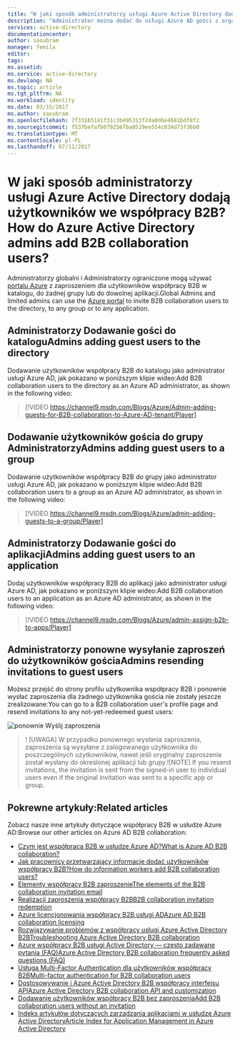 ```yaml
---
title: "W jaki sposób administratorzy usługi Azure Active Directory dodają użytkowników we współpracy B2B? | Microsoft Docs"
description: "Administrator można dodać do usługi Azure AD gości z organizacji partnerskiej przy użyciu usługi Azure Active Directory B2B współpracy."
services: active-directory
documentationcenter: 
author: sasubram
manager: femila
editor: 
tags: 
ms.assetid: 
ms.service: active-directory
ms.devlang: NA
ms.topic: article
ms.tgt_pltfrm: NA
ms.workload: identity
ms.date: 03/15/2017
ms.author: sasubram
ms.openlocfilehash: 7f33165141f31c1b495313f2da0d6e4681bdf8f2
ms.sourcegitcommit: f537befafb079256fba0529ee554c034d73f36b0
ms.translationtype: MT
ms.contentlocale: pl-PL
ms.lasthandoff: 07/11/2017
---
```

# <a name="how-do-azure-active-directory-admins-add-b2b-collaboration-users"></a><span data-ttu-id="74e3c-104">W jaki sposób administratorzy usługi Azure Active Directory dodają użytkowników we współpracy B2B?</span><span class="sxs-lookup"><span data-stu-id="74e3c-104">How do Azure Active Directory admins add B2B collaboration users?</span></span>

<span data-ttu-id="74e3c-105">Administratorzy globalni i Administratorzy ograniczone mogą używać [portalu Azure](https://portal.azure.com) z zaproszeniem dla użytkowników współpracy B2B w katalogu, do żadnej grupy lub do dowolnej aplikacji.</span><span class="sxs-lookup"><span data-stu-id="74e3c-105">Global Admins and limited admins can use the [Azure portal](https://portal.azure.com) to invite B2B collaboration users to the directory, to any group or to any application.</span></span>

## <a name="admins-adding-guest-users-to-the-directory"></a><span data-ttu-id="74e3c-106">Administratorzy Dodawanie gości do katalogu</span><span class="sxs-lookup"><span data-stu-id="74e3c-106">Admins adding guest users to the directory</span></span>
<span data-ttu-id="74e3c-107">Dodawanie użytkowników współpracy B2B do katalogu jako administrator usługi Azure AD, jak pokazano w poniższym klipie wideo:</span><span class="sxs-lookup"><span data-stu-id="74e3c-107">Add B2B collaboration users to the directory as an Azure AD administrator, as shown in the following video:</span></span>

>[!VIDEO https://channel9.msdn.com/Blogs/Azure/Admin-adding-guests-for-B2B-collaboration-to-Azure-AD-tenant/Player]


## <a name="admins-adding-guest-users-to-a-group"></a><span data-ttu-id="74e3c-108">Dodawanie użytkowników gościa do grupy Administratorzy</span><span class="sxs-lookup"><span data-stu-id="74e3c-108">Admins adding guest users to a group</span></span>
<span data-ttu-id="74e3c-109">Dodawanie użytkowników współpracy B2B do grupy jako administrator usługi Azure AD, jak pokazano w poniższym klipie wideo:</span><span class="sxs-lookup"><span data-stu-id="74e3c-109">Add B2B collaboration users to a group as an Azure AD administrator, as shown in the following video:</span></span>

>[!VIDEO https://channel9.msdn.com/Blogs/Azure/admin-adding-guests-to-a-group/Player]


## <a name="admins-adding-guest-users-to-an-application"></a><span data-ttu-id="74e3c-110">Administratorzy Dodawanie gości do aplikacji</span><span class="sxs-lookup"><span data-stu-id="74e3c-110">Admins adding guest users to an application</span></span>

<span data-ttu-id="74e3c-111">Dodaj użytkowników współpracy B2B do aplikacji jako administrator usługi Azure AD, jak pokazano w poniższym klipie wideo:</span><span class="sxs-lookup"><span data-stu-id="74e3c-111">Add B2B collaboration users to an application as an Azure AD administrator, as shown in the following video:</span></span>

>[!VIDEO https://channel9.msdn.com/Blogs/Azure/admin-assign-b2b-to-apps/Player]

## <a name="admins-resending-invitations-to-guest-users"></a><span data-ttu-id="74e3c-112">Administratorzy ponowne wysyłanie zaproszeń do użytkowników gościa</span><span class="sxs-lookup"><span data-stu-id="74e3c-112">Admins resending invitations to guest users</span></span>
<span data-ttu-id="74e3c-113">Możesz przejść do strony profilu użytkownika współpracy B2B i ponownie wysłać zaproszenia dla żadnego użytkownika gościa nie zostały jeszcze zrealizowane:</span><span class="sxs-lookup"><span data-stu-id="74e3c-113">You can go to a B2B collaboration user's profile page and resend invitations to any not-yet-redeemed guest users:</span></span>

![ponownie Wyślij zaproszenia](./media/active-directory-b2b-admin-add-users/resend-invitation.png)

> <span data-ttu-id="74e3c-115">! [UWAGA] W przypadku ponownego wysłania zaproszenia, zaproszenia są wysyłane z zalogowanego użytkownika do poszczególnych użytkowników, nawet jeśli oryginalny zaproszenia został wysłany do określonej aplikacji lub grupy.</span><span class="sxs-lookup"><span data-stu-id="74e3c-115">![NOTE] If you resend invitations, the invitation is sent from the signed-in user to individual users even if the original invitation was sent to a specific app or group.</span></span>


## <a name="related-articles"></a><span data-ttu-id="74e3c-116">Pokrewne artykuły:</span><span class="sxs-lookup"><span data-stu-id="74e3c-116">Related articles</span></span>

<span data-ttu-id="74e3c-117">Zobacz nasze inne artykuły dotyczące współpracy B2B w usłudze Azure AD:</span><span class="sxs-lookup"><span data-stu-id="74e3c-117">Browse our other articles on Azure AD B2B collaboration:</span></span>

* [<span data-ttu-id="74e3c-118">Czym jest współpraca B2B w usłudze Azure AD?</span><span class="sxs-lookup"><span data-stu-id="74e3c-118">What is Azure AD B2B collaboration?</span></span>](active-directory-b2b-what-is-azure-ad-b2b.md)
* [<span data-ttu-id="74e3c-119">Jak pracownicy przetwarzający informacje dodać użytkowników współpracy B2B?</span><span class="sxs-lookup"><span data-stu-id="74e3c-119">How do information workers add B2B collaboration users?</span></span>](active-directory-b2b-iw-add-users.md)
* [<span data-ttu-id="74e3c-120">Elementy współpracy B2B zaproszenie</span><span class="sxs-lookup"><span data-stu-id="74e3c-120">The elements of the B2B collaboration invitation email</span></span>](active-directory-b2b-invitation-email.md)
* [<span data-ttu-id="74e3c-121">Realizacji zaproszenia współpracy B2B</span><span class="sxs-lookup"><span data-stu-id="74e3c-121">B2B collaboration invitation redemption</span></span>](active-directory-b2b-redemption-experience.md)
* [<span data-ttu-id="74e3c-122">Azure licencjonowania współpracy B2B usługi AD</span><span class="sxs-lookup"><span data-stu-id="74e3c-122">Azure AD B2B collaboration licensing</span></span>](active-directory-b2b-licensing.md)
* [<span data-ttu-id="74e3c-123">Rozwiązywanie problemów z współpracy usługi Azure Active Directory B2B</span><span class="sxs-lookup"><span data-stu-id="74e3c-123">Troubleshooting Azure Active Directory B2B collaboration</span></span>](active-directory-b2b-troubleshooting.md)
* [<span data-ttu-id="74e3c-124">Azure współpracy B2B usługi Active Directory — często zadawane pytania (FAQ)</span><span class="sxs-lookup"><span data-stu-id="74e3c-124">Azure Active Directory B2B collaboration frequently asked questions (FAQ)</span></span>](active-directory-b2b-faq.md)
* [<span data-ttu-id="74e3c-125">Usługa Multi-Factor Authentication dla użytkowników współpracy B2B</span><span class="sxs-lookup"><span data-stu-id="74e3c-125">Multi-factor authentication for B2B collaboration users</span></span>](active-directory-b2b-mfa-instructions.md)
* [<span data-ttu-id="74e3c-126">Dostosowywanie i Azure Active Directory B2B współpracy interfejsu API</span><span class="sxs-lookup"><span data-stu-id="74e3c-126">Azure Active Directory B2B collaboration API and customization</span></span>](active-directory-b2b-api.md)
* [<span data-ttu-id="74e3c-127">Dodawanie użytkowników współpracy B2B bez zaproszenia</span><span class="sxs-lookup"><span data-stu-id="74e3c-127">Add B2B collaboration users without an invitation</span></span>](active-directory-b2b-add-user-without-invite.md)
* [<span data-ttu-id="74e3c-128">Indeks artykułów dotyczących zarządzania aplikacjami w usłudze Azure Active Directory</span><span class="sxs-lookup"><span data-stu-id="74e3c-128">Article Index for Application Management in Azure Active Directory</span></span>](active-directory-apps-index.md)
